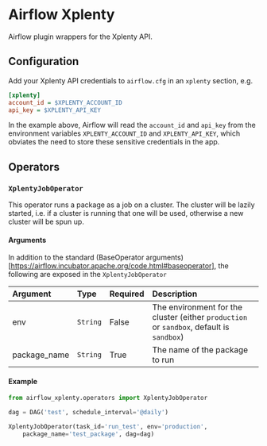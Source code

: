 # Airflow Xplenty

Airflow plugin wrappers for the Xplenty API.

## Configuration

Add your Xplenty API credentials to `airflow.cfg` in an `xplenty` section, e.g.

```ini
[xplenty]
account_id = $XPLENTY_ACCOUNT_ID
api_key = $XPLENTY_API_KEY
```

In the example above, Airflow will read the `account_id` and `api_key` from the
environment variables `XPLENTY_ACCOUNT_ID` and `XPLENTY_API_KEY`, which
obviates the need to store these sensitive credentials in the app.

## Operators

### `XplentyJobOperator`

This operator runs a package as a job on a cluster. The cluster will be lazily
started, i.e. if a cluster is running that one will be used, otherwise a new
cluster will be spun up.

#### Arguments

In addition to the standard (BaseOperator arguments)[https://airflow.incubator.apache.org/code.html#baseoperator], the following are exposed in the `XplentyJobOperator`

|   Argument   |   Type   | Required | Description |
|:------------ |:-------- |:-------- |:----------- |
| env          | `String` | False    | The environment for the cluster (either `production` or `sandbox`, default is `sandbox`) |
| package_name | `String` | True     | The name of the package to run |

#### Example

```python
from airflow_xplenty.operators import XplentyJobOperator

dag = DAG('test', schedule_interval='@daily')

XplentyJobOperator(task_id='run_test', env='production',
    package_name='test_package', dag=dag)
```

